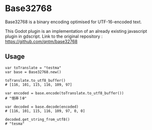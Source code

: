 # Base32768
Base32768 is a binary encoding optimised for UTF-16-encoded text. 

This Godot plugin is an implementation of an already existing javascript plugin in gdscript. 
Link to the original repository : https://github.com/qntm/base32768

## Usage

```gdscript
var toTranslate = "testma"
var base = Base32768.new()

toTranslate.to_utf8_buffer()
# [116, 101, 115, 116, 109, 97]

var encoded = base.encode(toTranslate.to_utf8_buffer())
# "悒茽㇌Ɵ"

var decoded = base.decode(encoded)
# [116, 101, 115, 116, 109, 97, 0, 0]

decoded.get_string_from_utf8()
# "tesma"
```
